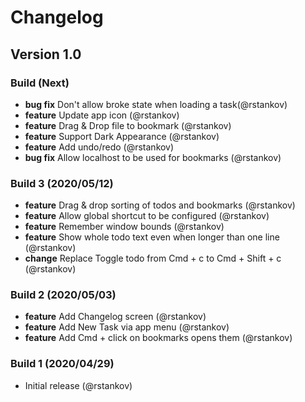 # Changelog

## Version 1.0

### Build (Next)

* __bug fix__ Don't allow broke state when loading a task(@rstankov)
* __feature__ Update app icon (@rstankov)
* __feature__ Drag & Drop file to bookmark (@rstankov)
* __feature__ Support Dark Appearance (@rstankov)
* __feature__ Add undo/redo (@rstankov)
* __bug fix__ Allow localhost to be used for bookmarks (@rstankov)

### Build 3 (2020/05/12)

* __feature__ Drag & drop sorting of todos and bookmarks (@rstankov)
* __feature__ Allow global shortcut to be configured (@rstankov)
* __feature__ Remember window bounds (@rstankov)
* __feature__ Show whole todo text even when longer than one line (@rstankov)
* __change__ Replace Toggle todo from Cmd + c to Cmd + Shift + c (@rstankov)

### Build 2 (2020/05/03)

* __feature__ Add Changelog screen (@rstankov)
* __feature__ Add New Task via app menu (@rstankov)
* __feature__ Add Cmd + click on bookmarks opens them (@rstankov)

### Build 1 (2020/04/29)

* Initial release (@rstankov)
